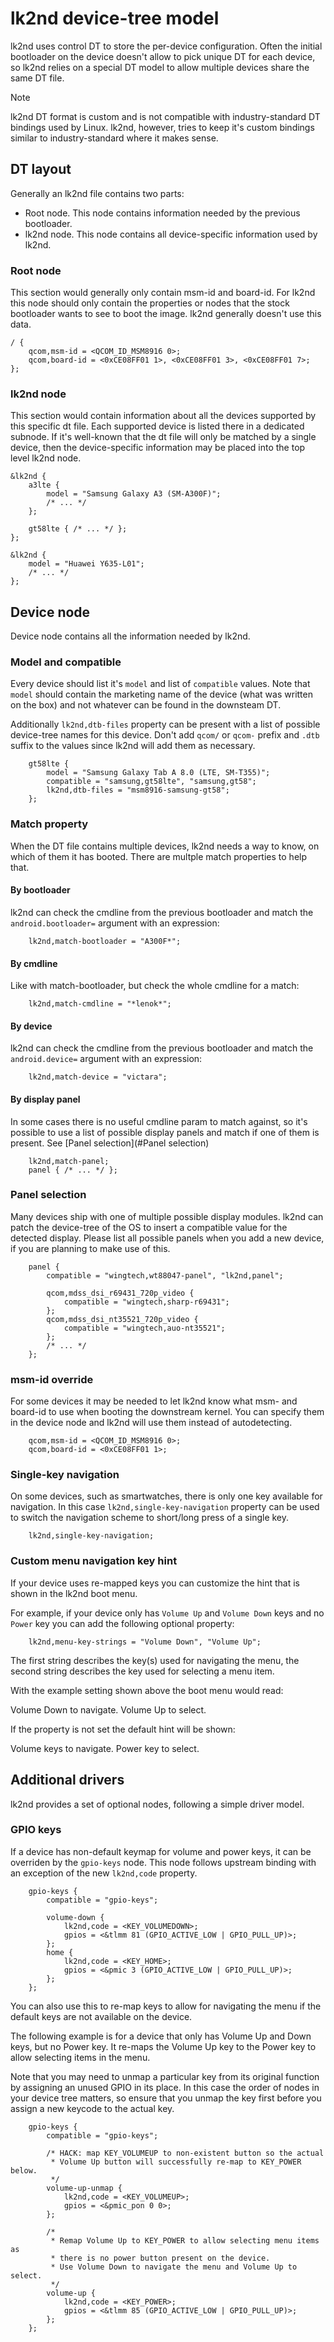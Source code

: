 # lk2nd device-tree model

lk2nd uses control DT to store the per-device configuration. Often the initial
bootloader on the device doesn't allow to pick unique DT for each device, so
lk2nd relies on a special DT model to allow multiple devices share the same DT
file.

> [!NOTE]
> lk2nd DT format is custom and is not compatible with industry-standard DT
> bindings used by Linux. lk2nd, however, tries to keep it's custom bindings
> similar to industry-standard where it makes sense.

## DT layout

Generally an lk2nd file contains two parts:
 - Root node. This node contains information needed by the previous bootloader.
 - lk2nd node. This node contains all device-specific information used by lk2nd.

### Root node

This section would generally only contain msm-id and board-id. For lk2nd this node
should only contain the properties or nodes that the stock bootloader wants to see
to boot the image. lk2nd generally doesn't use this data.

```
/ {
	qcom,msm-id = <QCOM_ID_MSM8916 0>;
	qcom,board-id = <0xCE08FF01 1>, <0xCE08FF01 3>, <0xCE08FF01 7>;
};
```

### lk2nd node

This section would contain information about all the devices supported by this
specific dt file. Each supported device is listed there in a dedicated subnode.
If it's well-known that the dt file will only be matched by a single device, then
the device-specific information may be placed into the top level lk2nd node.

```
&lk2nd {
	a3lte {
		model = "Samsung Galaxy A3 (SM-A300F)";
		/* ... */
	};

	gt58lte { /* ... */ };
};
```

```
&lk2nd {
	model = "Huawei Y635-L01";
	/* ... */
};
```

## Device node

Device node contains all the information needed by lk2nd.

### Model and compatible

Every device should list it's `model` and list of `compatible` values.
Note that `model` should contain the marketing name of the device (what
was written on the box) and not whatever can be found in the downsteam DT.

Additionally `lk2nd,dtb-files` property can be present with a list of possible
device-tree names for this device. Don't add `qcom/` or	`qcom-` prefix and `.dtb`
suffix to the values since lk2nd will add them as necessary.

```
	gt58lte {
		model = "Samsung Galaxy Tab A 8.0 (LTE, SM-T355)";
		compatible = "samsung,gt58lte", "samsung,gt58";
		lk2nd,dtb-files = "msm8916-samsung-gt58";
	};
```

### Match property

When the DT file contains multiple devices, lk2nd needs a way to know,
on which of them it has booted. There are multple match properties to
help that.

#### By bootloader

lk2nd can check the cmdline from the previous bootloader and match the
`android.bootloader=` argument with an expression:

```
	lk2nd,match-bootloader = "A300F*";
```

#### By cmdline

Like with match-bootloader, but check the whole cmdline for a match:

```
	lk2nd,match-cmdline = "*lenok*";
```

#### By device

lk2nd can check the cmdline from the previous bootloader and match the
`android.device=` argument with an expression:

```
	lk2nd,match-device = "victara";
```

#### By display panel

In some cases there is no useful cmdline param to match against, so
it's possible to use a list of possible display panels and match if
one of them is present. See [Panel selection](#Panel selection)

```
	lk2nd,match-panel;
	panel { /* ... */ };
```

### Panel selection

Many devices ship with one of multiple possible display modules.
lk2nd can patch the device-tree of the OS to insert a compatible
value for the detected display. Please list all possible panels
when you add a new device, if you are planning to make use of this.

```
	panel {
		compatible = "wingtech,wt88047-panel", "lk2nd,panel";

		qcom,mdss_dsi_r69431_720p_video {
			compatible = "wingtech,sharp-r69431";
		};
		qcom,mdss_dsi_nt35521_720p_video {
			compatible = "wingtech,auo-nt35521";
		};
		/* ... */
	};
```

### msm-id override

For some devices it may be needed to let lk2nd know what msm- and
board-id to use when booting the downstream kernel. You can specify
them in the device node and lk2nd will use them instead of autodetecting.

```
	qcom,msm-id = <QCOM_ID_MSM8916 0>;
	qcom,board-id = <0xCE08FF01 1>;
```

### Single-key navigation

On some devices, such as smartwatches, there is only one key available for
navigation. In this case `lk2nd,single-key-navigation` property can be
used to switch the navigation scheme to short/long press of a single key.

```
	lk2nd,single-key-navigation;
```

### Custom menu navigation key hint

If your device uses re-mapped keys you can customize the hint that is shown in
the lk2nd boot menu.

For example, if your device only has `Volume Up` and `Volume Down` keys and no
`Power` key you can add the following optional property:

```
	lk2nd,menu-key-strings = "Volume Down", "Volume Up";
```

The first string describes the key(s) used for navigating the menu, the second
string describes the key used for selecting a menu item.

With the example setting shown above the boot menu would read:

  Volume Down to navigate.
  Volume Up to select.

If the property is not set the default hint will be shown:

  Volume keys to navigate.
  Power key to select.

## Additional drivers

lk2nd provides a set of optional nodes, following a simple driver
model.

### GPIO keys

If a device has non-default keymap for volume and power keys, it
can be overriden by the `gpio-keys` node. This node follows upstream
binding with an exception of the new `lk2nd,code` property.

```
	gpio-keys {
		compatible = "gpio-keys";

		volume-down {
			lk2nd,code = <KEY_VOLUMEDOWN>;
			gpios = <&tlmm 81 (GPIO_ACTIVE_LOW | GPIO_PULL_UP)>;
		};
		home {
			lk2nd,code = <KEY_HOME>;
			gpios = <&pmic 3 (GPIO_ACTIVE_LOW | GPIO_PULL_UP)>;
		};
	};
```

You can also use this to re-map keys to allow for navigating the menu if the
default keys are not available on the device.

The following example is for a device that only has Volume Up and Down keys, but
no Power key. It re-maps the Volume Up key to the Power key to allow selecting
items in the menu.

Note that you may need to unmap a particular key from its original function by
assigning an unused GPIO in its place. In this case the order of nodes in your
device tree matters, so ensure that you unmap the key first before you assign a
new keycode to the actual key.

```
	gpio-keys {
		compatible = "gpio-keys";

		/* HACK: map KEY_VOLUMEUP to non-existent button so the actual
		 * Volume Up button will successfully re-map to KEY_POWER below.
		 */
		volume-up-unmap {
			lk2nd,code = <KEY_VOLUMEUP>;
			gpios = <&pmic_pon 0 0>;
		};

		/*
		 * Remap Volume Up to KEY_POWER to allow selecting menu items as
		 * there is no power button present on the device.
		 * Use Volume Down to navigate the menu and Volume Up to select.
		 */
		volume-up {
			lk2nd,code = <KEY_POWER>;
			gpios = <&tlmm 85 (GPIO_ACTIVE_LOW | GPIO_PULL_UP)>;
		};
	};
```
